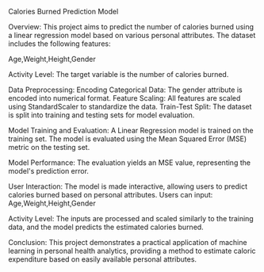Calories Burned Prediction Model

Overview:
This project aims to predict the number of calories burned using a linear regression model based on various personal attributes. The dataset includes the following features:

Age,Weight,Height,Gender

Activity Level:
The target variable is the number of calories burned.

Data Preprocessing:
Encoding Categorical Data: The gender attribute is encoded into numerical format.
Feature Scaling: All features are scaled using StandardScaler to standardize the data.
Train-Test Split: The dataset is split into training and testing sets for model evaluation.

Model Training and Evaluation:
A Linear Regression model is trained on the training set.
The model is evaluated using the Mean Squared Error (MSE) metric on the testing set.

Model Performance:
The evaluation yields an MSE value, representing the model's prediction error.

User Interaction:
The model is made interactive, allowing users to predict calories burned based on personal attributes. Users can input:
Age,Weight,Height,Gender

Activity Level:
The inputs are processed and scaled similarly to the training data, and the model predicts the estimated calories burned.

Conclusion:
This project demonstrates a practical application of machine learning in personal health analytics, providing a method to estimate caloric expenditure based on easily available personal attributes.
